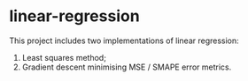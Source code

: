 # linear-regression

This project includes two implementations of linear regression:  
1. Least squares method;
2. Gradient descent minimising MSE / SMAPE error metrics.
